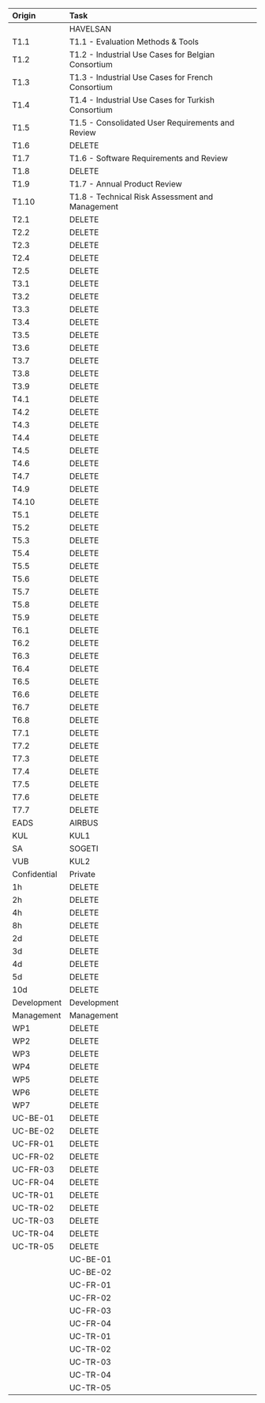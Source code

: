 |Origin| Task |
|:---- |:----
|      | HAVELSAN
|T1.1  | T1.1 - Evaluation Methods & Tools
|T1.2  | T1.2 - Industrial Use Cases for Belgian Consortium
|T1.3  | T1.3 - Industrial Use Cases for French Consortium
|T1.4  | T1.4 - Industrial Use Cases for Turkish Consortium
|T1.5  | T1.5 - Consolidated User Requirements and Review
|T1.6  | DELETE
|T1.7  | T1.6 - Software Requirements and Review
|T1.8  | DELETE
|T1.9  | T1.7 - Annual Product Review
|T1.10 | T1.8 - Technical Risk Assessment and Management
|T2.1  | DELETE
|T2.2  | DELETE
|T2.3  | DELETE
|T2.4  | DELETE
|T2.5  | DELETE
|T3.1  | DELETE
|T3.2  | DELETE
|T3.3  | DELETE
|T3.4  | DELETE
|T3.5  | DELETE
|T3.6  | DELETE  
|T3.7  | DELETE  
|T3.8  | DELETE
|T3.9  | DELETE  
|T4.1  | DELETE
|T4.2  | DELETE 
|T4.3  | DELETE
|T4.4  | DELETE
|T4.5  | DELETE
|T4.6  | DELETE
|T4.7  | DELETE  
|T4.9  | DELETE  
|T4.10 | DELETE
|T5.1  | DELETE 
|T5.2  | DELETE
|T5.3  | DELETE
|T5.4  | DELETE
|T5.5  | DELETE
|T5.6  | DELETE
|T5.7  | DELETE
|T5.8  | DELETE
|T5.9  | DELETE
|T6.1  | DELETE
|T6.2  | DELETE 
|T6.3  | DELETE 
|T6.4  | DELETE
|T6.5  | DELETE  
|T6.6  | DELETE
|T6.7  | DELETE  
|T6.8  | DELETE
|T7.1  | DELETE 
|T7.2  | DELETE  
|T7.3  | DELETE 
|T7.4  | DELETE
|T7.5  | DELETE  
|T7.6  | DELETE 
|T7.7  | DELETE  
|EADS  | AIRBUS
|KUL   | KUL1
|SA    | SOGETI
|VUB   | KUL2
|Confidential | Private
|1h | DELETE
|2h | DELETE
|4h | DELETE
|8h | DELETE
|2d | DELETE
|3d | DELETE
|4d | DELETE
|5d | DELETE
|10d | DELETE
|Development | Development
|Management | Management
|WP1 | DELETE  
|WP2 | DELETE  
|WP3 | DELETE  
|WP4 | DELETE  
|WP5 | DELETE  
|WP6 | DELETE  
|WP7 | DELETE  
|UC-BE-01 | DELETE
|UC-BE-02 | DELETE
|UC-FR-01 | DELETE
|UC-FR-02 | DELETE
|UC-FR-03 | DELETE
|UC-FR-04 | DELETE
|UC-TR-01 | DELETE
|UC-TR-02 | DELETE
|UC-TR-03 | DELETE
|UC-TR-04 | DELETE
|UC-TR-05 | DELETE
|    | UC-BE-01
|    | UC-BE-02
|    | UC-FR-01
|    | UC-FR-02
|    | UC-FR-03
|    | UC-FR-04
|    | UC-TR-01
|    | UC-TR-02
|    | UC-TR-03
|    | UC-TR-04
|    | UC-TR-05


